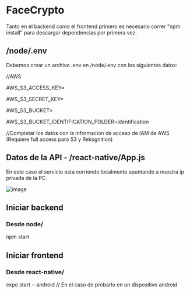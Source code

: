 # FaceCrypto

Tanto en el backend como el frontend primero es necesario correr "npm install" para descargar dependencias por primera vez.

## /node/.env

Debemos crear un archivo .env en /node/.env con los siguientes datos:

//AWS

AWS_S3_ACCESS_KEY=

AWS_S3_SECRET_KEY=

AWS_S3_BUCKET=

AWS_S3_BUCKET_IDENTIFICATION_FOLDER=identification

//Completar los datos con la informacion de acceso de IAM de AWS (Requiere full access para S3 y Rekognition)

## Datos de la API - /react-native/App.js

En este caso el servicio esta corriendo localmente apuntando a nuestra ip privada de la PC.

![image](https://user-images.githubusercontent.com/43970345/125346464-2eeab080-e330-11eb-8b6b-588def3a152b.png)

## Iniciar backend
### Desde node/

npm start

## Iniciar frontend
### Desde react-native/

expo start --android // En el caso de probarlo en un dispositivo android
